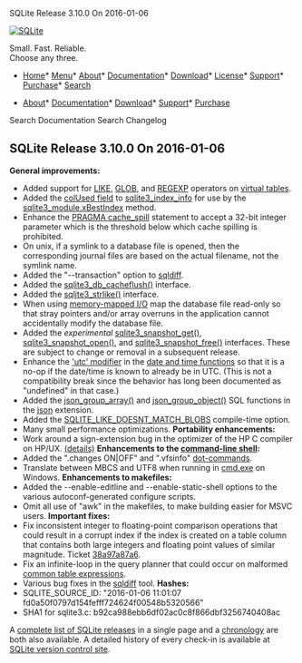 




SQLite Release 3\.10\.0 On 2016\-01\-06




[![SQLite](../images/sqlite370_banner.gif)](../index.html)


Small. Fast. Reliable.  
Choose any three.


* [Home](../index.html)* [Menu](javascript:void(0))* [About](../about.html)* [Documentation](../docs.html)* [Download](../download.html)* [License](../copyright.html)* [Support](../support.html)* [Purchase](../prosupport.html)* [Search](javascript:void(0))




* [About](../about.html)* [Documentation](../docs.html)* [Download](../download.html)* [Support](../support.html)* [Purchase](../prosupport.html)






Search Documentation
Search Changelog







## SQLite Release 3\.10\.0 On 2016\-01\-06

**General improvements:**
- Added support for [LIKE](../lang_expr.html#like), [GLOB](../lang_expr.html#glob), and [REGEXP](../lang_expr.html#regexp) operators on [virtual tables](../vtab.html).
- Added the [colUsed field](../vtab.html#colUsed) to [sqlite3\_index\_info](../c3ref/index_info.html) for use by
 the [sqlite3\_module.xBestIndex](../vtab.html#xbestindex) method.
- Enhance the [PRAGMA cache\_spill](../pragma.html#pragma_cache_spill) statement to accept a 32\-bit integer
 parameter which is the threshold below which cache spilling is prohibited.
- On unix, if a symlink to a database file is opened, then the corresponding
 journal files are based on the actual filename, not the symlink name.
- Added the "\-\-transaction" option to [sqldiff](../sqldiff.html).
- Added the [sqlite3\_db\_cacheflush()](../c3ref/db_cacheflush.html) interface.
- Added the [sqlite3\_strlike()](../c3ref/strlike.html) interface.
- When using [memory\-mapped I/O](../mmap.html) map the database file read\-only so that stray pointers
 and/or array overruns in the application cannot accidentally modify the database file.
- Added the *experimental* [sqlite3\_snapshot\_get()](../c3ref/snapshot_get.html), [sqlite3\_snapshot\_open()](../c3ref/snapshot_open.html),
 and [sqlite3\_snapshot\_free()](../c3ref/snapshot_free.html) interfaces. These are subject to change or removal in
 a subsequent release.
- Enhance the ['utc' modifier](../lang_datefunc.html#localtime) in the [date and time functions](../lang_datefunc.html) so that it is a no\-op if
 the date/time is known to already be in UTC. (This is not a compatibility break since
 the behavior has long been documented as "undefined" in that case.)
- Added the [json\_group\_array()](../json1.html#jgrouparray) and [json\_group\_object()](../json1.html#jgroupobject) SQL functions in the
 [json](../json1.html#jmini) extension.
- Added the [SQLITE\_LIKE\_DOESNT\_MATCH\_BLOBS](../compile.html#like_doesnt_match_blobs) compile\-time option.
- Many small performance optimizations.
**Portability enhancements:**
- Work around a sign\-extension bug in the optimizer of the HP C compiler on HP/UX.
 [(details)](https://www.sqlite.org/src/fdiff?sbs=1&v1=869c95b0fc73026d&v2=232c242a0ccb3d67)
**Enhancements to the [command\-line shell](../cli.html):**
- Added the ".changes ON\|OFF" and ".vfsinfo" [dot\-commands](../cli.html#dotcmd).
- Translate between MBCS and UTF8 when
 running in [cmd.exe](https://en.wikipedia.org/wiki/Cmd.exe) on Windows.
**Enhancements to makefiles:**
- Added the \-\-enable\-editline and \-\-enable\-static\-shell options
 to the various autoconf\-generated configure scripts.
- Omit all use of "awk" in the makefiles, to make building easier for MSVC users.
**Important fixes:**
- Fix inconsistent integer to floating\-point comparison operations that
 could result in a corrupt index if the index is created on a table
 column that contains both large integers and floating point values
 of similar magnitude. Ticket
 [38a97a87a6](https://www.sqlite.org/src/tktview?name=38a97a87a6).
- Fix an infinite\-loop in the query planner that could occur on
 malformed [common table expressions](../lang_with.html).
- Various bug fixes in the [sqldiff](../sqldiff.html) tool.
**Hashes:**
- SQLITE\_SOURCE\_ID: "2016\-01\-06 11:01:07 fd0a50f0797d154fefff724624f00548b5320566"
- SHA1 for sqlite3\.c: b92ca988ebb6df02ac0c8f866dbf3256740408ac





A [complete list of SQLite releases](../changes.html)
 in a single page and a [chronology](../chronology.html) are both also available.
 A detailed history of every
 check\-in is available at
 [SQLite version control site](https://www.sqlite.org/src/timeline).


